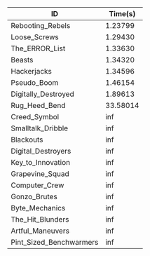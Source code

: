 |ID|Time(s)|
|-|-|
|Rebooting_Rebels|1.23799|
|Loose_Screws|1.29430|
|The_ERROR_List|1.33630|
|Beasts|1.34320|
|Hackerjacks|1.34596|
|Pseudo_Boom|1.46154|
|Digitally_Destroyed|1.89613|
|Rug_Heed_Bend|33.58014|
|Creed_Symbol|inf|
|Smalltalk_Dribble|inf|
|Blackouts|inf|
|Digital_Destroyers|inf|
|Key_to_Innovation|inf|
|Grapevine_Squad|inf|
|Computer_Crew|inf|
|Gonzo_Brutes|inf|
|Byte_Mechanics|inf|
|The_Hit_Blunders|inf|
|Artful_Maneuvers|inf|
|Pint_Sized_Benchwarmers|inf|
